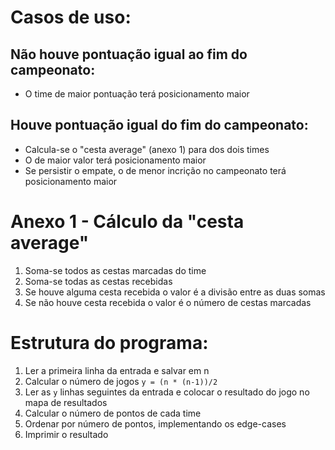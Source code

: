 # Casos de uso:
## Não houve pontuação igual ao fim do campeonato:
- O time de maior pontuação terá posicionamento maior

## Houve pontuação igual do fim do campeonato:
- Calcula-se o "cesta average" (anexo 1) para dos dois times
- O de maior valor terá posicionamento maior
- Se persistir o empate, o de menor incrição no campeonato terá posicionamento maior

# Anexo 1 - Cálculo da "cesta average"
1. Soma-se todos as cestas marcadas do time
1. Soma-se todas as cestas recebidas
1. Se houve alguma cesta recebida o valor é a divisão entre as duas somas
1. Se não houve cesta recebida o valor é o número de cestas marcadas

# Estrutura do programa:
1. Ler a primeira linha da entrada e salvar em n
1. Calcular o número de jogos `y = (n * (n-1))/2`
1. Ler as `y` linhas seguintes da entrada e colocar o resultado do jogo no mapa de resultados
1. Calcular o número de pontos de cada time
1. Ordenar por número de pontos, implementando os edge-cases
1. Imprimir o resultado